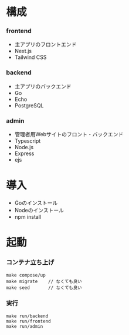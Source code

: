 # 構成
### frontend
* 主アプリのフロントエンド
* Next.js
* Tailwind CSS

### backend
* 主アプリのバックエンド
* Go
* Echo
* PostgreSQL

### admin
* 管理者用Webサイトのフロント・バックエンド
* Typescript
* Node.js
* Express
* ejs

# 導入
- Goのインストール
- Nodeのインストール
- npm install

# 起動
### コンテナ立ち上げ
```
make compose/up
make migrate    // なくても良い
make seed       // なくても良い
```
### 実行
```
make run/backend
make run/frontend
make run/admin
```

